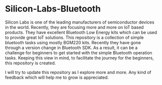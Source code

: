 # Silicon-Labs-Bluetooth
Silicon Labs is one of the leading manufacturers of semiconductor devices in the world. Recently, they are focusing more and more on IoT based products. They have excellent Bluetooth Low Energy kits which can be used to provide great IoT solutions. This repository is a collection of simple bluetooth tasks using mostly BGM220 kits. Recently they have gone through a version change in Bluetooth SDK. As a result, it can be a challenge for beginners to get started with the simple Bluetooth operation tasks. Keeping this view in mind, to facilitate the journey for the beginners, this repository is created.

I will try to update this repository as I explore more and more. Any kind of feedback which will help me to grow is appreciated.
